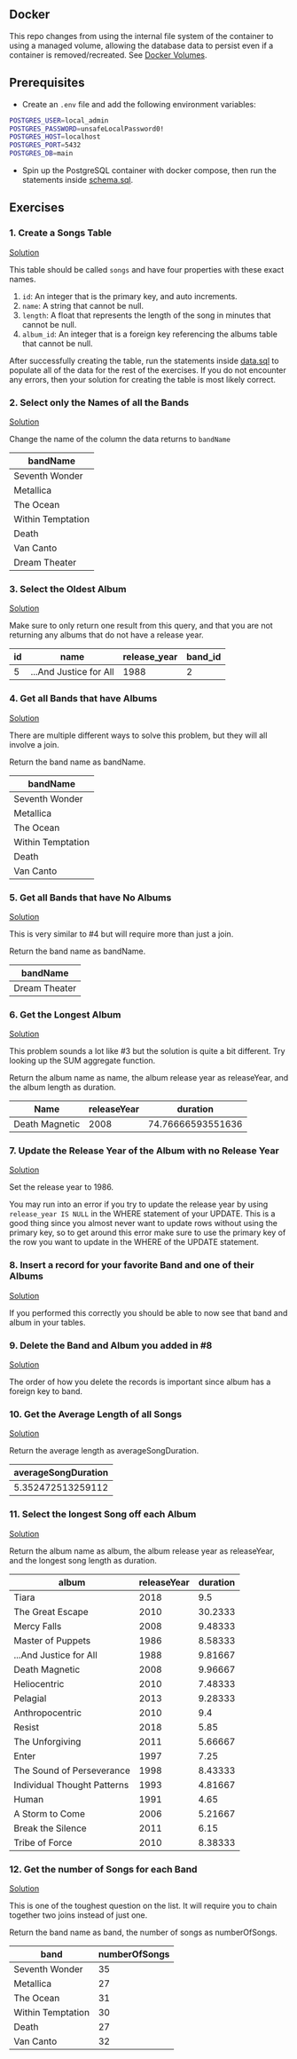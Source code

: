 ## Docker

This repo changes from using the internal file system of the container to using a managed volume, allowing the database data to persist even if a container is removed/recreated. See [Docker Volumes](https://docs.docker.com/storage/volumes/).

## Prerequisites

-   Create an `.env` file and add the following environment variables:

```sh
POSTGRES_USER=local_admin
POSTGRES_PASSWORD=unsafeLocalPassword0!
POSTGRES_HOST=localhost
POSTGRES_PORT=5432
POSTGRES_DB=main
```

-   Spin up the PostgreSQL container with docker compose, then run the statements inside [schema.sql](schema.sql).

## Exercises

### 1. Create a Songs Table

[Solution](solutions/1.sql)

This table should be called `songs` and have four properties with these exact names.

1. `id`: An integer that is the primary key, and auto increments.
2. `name`: A string that cannot be null.
3. `length`: A float that represents the length of the song in minutes that cannot be null.
4. `album_id`: An integer that is a foreign key referencing the albums table that cannot be null.

After successfully creating the table, run the statements inside [data.sql](data.sql) to populate all of the data for the rest of the exercises. If you do not encounter any errors, then your solution for creating the table is most likely correct.

### 2. Select only the Names of all the Bands

[Solution](solutions/2.sql)

Change the name of the column the data returns to `bandName`

| bandName          |
| ----------------- |
| Seventh Wonder    |
| Metallica         |
| The Ocean         |
| Within Temptation |
| Death             |
| Van Canto         |
| Dream Theater     |

### 3. Select the Oldest Album

[Solution](solutions/3.sql)

Make sure to only return one result from this query, and that you are not returning any albums that do not have a release year.

| id  | name                   | release_year | band_id |
| --- | ---------------------- | ------------ | ------- |
| 5   | ...And Justice for All | 1988         | 2       |

### 4. Get all Bands that have Albums

[Solution](solutions/4.sql)

There are multiple different ways to solve this problem, but they will all involve a join.

Return the band name as bandName.

| bandName          |
| ----------------- |
| Seventh Wonder    |
| Metallica         |
| The Ocean         |
| Within Temptation |
| Death             |
| Van Canto         |

### 5. Get all Bands that have No Albums

[Solution](solutions/5.sql)

This is very similar to #4 but will require more than just a join.

Return the band name as bandName.

| bandName      |
| ------------- |
| Dream Theater |

### 6. Get the Longest Album

[Solution](solutions/6.sql)

This problem sounds a lot like #3 but the solution is quite a bit different. Try looking up the SUM aggregate function.

Return the album name as name, the album release year as releaseYear, and the album length as duration.

| Name           | releaseYear | duration          |
| -------------- | ----------- | ----------------- |
| Death Magnetic | 2008        | 74.76666593551636 |

### 7. Update the Release Year of the Album with no Release Year

[Solution](solutions/7.sql)

Set the release year to 1986.

You may run into an error if you try to update the release year by using `release_year IS NULL` in the WHERE statement of your UPDATE. This is a good thing since you almost never want to update rows without using the primary key, so to get around this error make sure to use the primary key of the row you want to update in the WHERE of the UPDATE statement.

### 8. Insert a record for your favorite Band and one of their Albums

[Solution](solutions/8.sql)

If you performed this correctly you should be able to now see that band and album in your tables.

### 9. Delete the Band and Album you added in #8

[Solution](solutions/9.sql)

The order of how you delete the records is important since album has a foreign key to band.

### 10. Get the Average Length of all Songs

[Solution](solutions/10.sql)

Return the average length as averageSongDuration.

| averageSongDuration |
| ------------------- |
| 5.352472513259112   |

### 11. Select the longest Song off each Album

[Solution](solutions/11.sql)

Return the album name as album, the album release year as releaseYear, and the longest song length as duration.

| album                       | releaseYear | duration |
| --------------------------- | ----------- | -------- |
| Tiara                       | 2018        | 9.5      |
| The Great Escape            | 2010        | 30.2333  |
| Mercy Falls                 | 2008        | 9.48333  |
| Master of Puppets           | 1986        | 8.58333  |
| ...And Justice for All      | 1988        | 9.81667  |
| Death Magnetic              | 2008        | 9.96667  |
| Heliocentric                | 2010        | 7.48333  |
| Pelagial                    | 2013        | 9.28333  |
| Anthropocentric             | 2010        | 9.4      |
| Resist                      | 2018        | 5.85     |
| The Unforgiving             | 2011        | 5.66667  |
| Enter                       | 1997        | 7.25     |
| The Sound of Perseverance   | 1998        | 8.43333  |
| Individual Thought Patterns | 1993        | 4.81667  |
| Human                       | 1991        | 4.65     |
| A Storm to Come             | 2006        | 5.21667  |
| Break the Silence           | 2011        | 6.15     |
| Tribe of Force              | 2010        | 8.38333  |

### 12. Get the number of Songs for each Band

[Solution](solutions/12.sql)

This is one of the toughest question on the list. It will require you to chain together two joins instead of just one.

Return the band name as band, the number of songs as numberOfSongs.

| band              | numberOfSongs |
| ----------------- | ------------- |
| Seventh Wonder    | 35            |
| Metallica         | 27            |
| The Ocean         | 31            |
| Within Temptation | 30            |
| Death             | 27            |
| Van Canto         | 32            |
